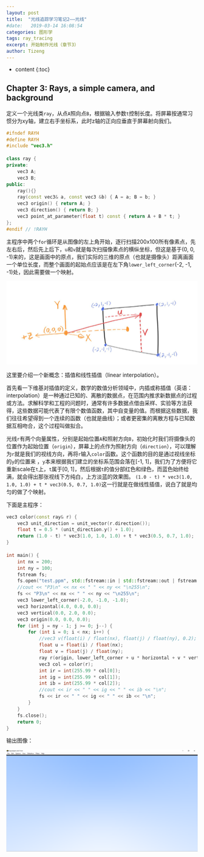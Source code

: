 ```yaml
---
layout: post
title:  "光线追踪学习笔记2——光线"
#date:   2019-03-14 16:08:54
categories: 图形学
tags: ray_tracing
excerpt: 开始制作光线（章节3）
author: Tizeng
---
```


* content
{:toc}

## Chapter 3: Rays, a simple camera, and background

定义一个光线类`ray`，从点`A`照向点`B`，根据输入参数`t`控制长度。将屏幕按通常习惯分为xy轴，建立右手坐标系，此时z轴的正向应垂直于屏幕射向我们。

```c++
#ifndef RAYH
#define RAYH
#include "vec3.h"

class ray {
private:
    vec3 A;
    vec3 B;
public:
    ray(){}
    ray(const vec3& a, const vec3 &b) { A = a; B = b; }
    vec3 origin() { return A; }
    vec3 direction() { return B; }
    vec3 point_at_parameter(float t) const { return A + B * t; }
};
#endif // !RAYH
```

主程序中两个`for`循环是从图像的左上角开始，逐行扫描200x100所有像素点，先左右后，然后先上后下，`u`和`v`就是每次扫描像素点的横纵坐标，但这是基于(0, 0, -1)来的，这是画面中的原点，我们实际的三维的原点（也就是摄像头）距离画面一个单位长度，而整个画面的起始点应该是在左下角`lower_left_corner`(-2, -1, -1)处，因此需要做一个映射。

![camera](https://github.com/tizengyan/images/raw/master/camera_view.png)


这里要介绍一个新概念：插值和线性插值（linear interpolation）。

首先看一下维基对插值的定义，数学的数值分析领域中，内插或称插值（英语：interpolation）是一种通过已知的、离散的数据点，在范围内推求新数据点的过程或方法。求解科学和工程的问题时，通常有许多数据点借由采样、实验等方法获得，这些数据可能代表了有限个数值函数，其中自变量的值。而根据这些数据，我们往往希望得到一个连续的函数（也就是曲线）；或者更密集的离散方程与已知数据互相吻合，这个过程叫做拟合。

光线`r`有两个向量属性，分别是起始位置`A`和照射方向`B`，初始化时我们将摄像头的位置作为起始位置（`origin`），屏幕上的点作为照射方向（`direction`），可以理解为`r`就是我们的视线方向，再将`r`输入`color`函数。这个函数的目的是通过视线坐标的`y`的位置来  ，`y`本来根据我们建立的坐标系范围会落在[-1, 1]，我们为了方便将它重新scale在`t`上，`t`属于[0, 1]，然后根据`t`的值分部红色和绿色，而蓝色始终给满，就会得出那张视线下方纯白，上方淡蓝的效果图。
`(1.0 - t) * vec3(1.0, 1.0, 1.0) + t * vec3(0.5, 0.7, 1.0)`这一行就是在做线性插值，说白了就是均匀的做了个映射。

下面是主程序：

```c++
vec3 color(const ray& r) {
    vec3 unit_direction = unit_vector(r.direction());
    float t = 0.5 * (unit_direction.y() + 1.0);
    return (1.0 - t) * vec3(1.0, 1.0, 1.0) + t * vec3(0.5, 0.7, 1.0);
}

int main() {
    int nx = 200;
    int ny = 100;
    fstream fs;
    fs.open("test.ppm", std::fstream::in | std::fstream::out | fstream::trunc);
    //cout << "P3\n" << nx << " " << ny << "\n255\n";
    fs << "P3\n" << nx << " " << ny << "\n255\n";
    vec3 lower_left_corner(-2.0, -1.0, -1.0);
    vec3 horizontal(4.0, 0.0, 0.0);
    vec3 vertical(0.0, 2.0, 0.0);
    vec3 origin(0.0, 0.0, 0.0);
    for (int j = ny - 1; j >= 0; j--) {
        for (int i = 0; i < nx; i++) {
            //vec3 v(float(i) / float(nx), float(j) / float(ny), 0.2);
            float u = float(i) / float(nx);
            float v = float(j) / float(ny);
            ray r(origin, lower_left_corner + u * horizontal + v * vertical);
            vec3 col = color(r);
            int ir = int(255.99 * col[0]);
            int ig = int(255.99 * col[1]);
            int ib = int(255.99 * col[2]);
            //cout << ir << " " << ig << " " << ib << "\n";
            fs << ir << " " << ig << " " << ib << "\n";
        }
    }
    fs.close();
    return 0;
}
```

输出图像：

![output](https://github.com/tizengyan/images/raw/master/output3.png)